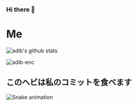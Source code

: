 ### Hi there 👋

# Me
![adib's github stats](https://youtube.com)
<p><img align="center" src="https://github-readme-streak-stats.herokuapp.com/?user=adib-enc" alt="adib-enc" /></p> 

## このヘビは私のコミットを食べます
![Snake animation](https://github.com/adib-enc/adib-enc/blob/output/github-user-contribution.svg)
